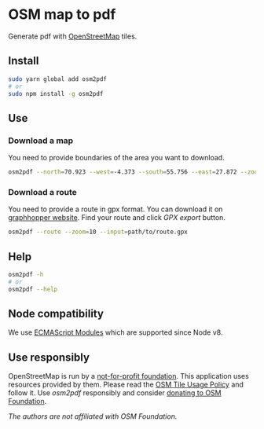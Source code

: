 # OSM map to pdf

Generate pdf with [OpenStreetMap](https://openstreetmap.org) tiles.

## Install

```bash
sudo yarn global add osm2pdf
# or
sudo npm install -g osm2pdf
```

## Use

### Download a map

You need to provide boundaries of the area you want to download.

```bash
osm2pdf --north=70.923 --west=-4.373 --south=55.756 --east=27.872 --zoom=9
```

### Download a route

You need to provide a route in gpx format. You can download it on [graphhopper website](https://graphhopper.com/maps/). Find your route and click _GPX export_ button.

```bash
osm2pdf --route --zoom=10 --input=path/to/route.gpx
```

## Help

```bash
osm2pdf -h
# or
osm2pdf --help
```

## Node compatibility

We use [ECMAScript Modules](https://nodejs.org/docs/latest/api/esm.html) which are supported since Node v8.

## Use responsibly

OpenStreetMap is run by a [not-for-profit foundation](https://wiki.osmfoundation.org/wiki/About). This application uses resources provided by them. Please read the [OSM Tile Usage Policy](https://operations.osmfoundation.org/policies/tiles/#bulk-downloading) and follow it. Use _osm2pdf_ responsibly and consider [donating to OSM Foundation](https://donate.openstreetmap.org/).

_The authors are not affiliated with OSM Foundation._
